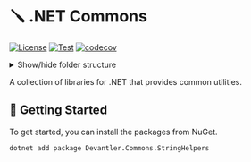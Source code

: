 # 🪛 .NET Commons

[![License](https://img.shields.io/badge/License-Apache_2.0-blue.svg)](https://opensource.org/licenses/Apache-2.0)
[![Test](https://github.com/devantler/dotnet-commons/actions/workflows/test.yaml/badge.svg)](https://github.com/devantler/dotnet-commons/actions/workflows/test.yaml)
[![codecov](https://codecov.io/gh/devantler/dotnet-commons/graph/badge.svg?token=RhQPb4fE7z)](https://codecov.io/gh/devantler/dotnet-commons)

<details>
  <summary>Show/hide folder structure</summary>

<!-- readme-tree start -->
```
.
├── .github
│   ├── scripts
│   └── workflows
├── Devantler.SOPSCLI
│   └── runtimes
│       ├── linux-arm64
│       │   └── native
│       ├── linux-x64
│       │   └── native
│       ├── osx-arm64
│       │   └── native
│       ├── osx-x64
│       │   └── native
│       └── win-x64
│           └── native
└── Devantler.SOPSCLI.Tests
    └── SOPSTests

18 directories
```
<!-- readme-tree end -->

</details>

A collection of libraries for .NET that provides common utilities.

## 🚀 Getting Started

To get started, you can install the packages from NuGet.

```bash
dotnet add package Devantler.Commons.StringHelpers
```
